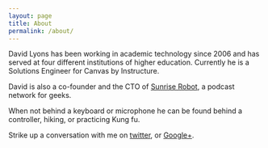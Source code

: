 ```yaml
---
layout: page
title: About
permalink: /about/
---
```


David Lyons has been working in academic technology since 2006 and has served at four different institutions of higher education. Currently he is a Solutions Engineer for Canvas by Instructure.

David is also a co-founder and the CTO of [Sunrise Robot](http://sunriserobot.net), a podcast network for geeks.

When not behind a keyboard or microphone he can be found behind a controller, hiking, or practicing Kung fu.

<p>Strike up a conversation with me on <a href="http://twitter.com/{{site.twitter_username}}">twitter</a>, or <a href="http://google.com/+{{site.googleplus_username}}">Google+</a>.</p>
